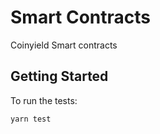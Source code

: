 # Smart Contracts
Coinyield Smart contracts

## Getting Started
To run the tests:

```
yarn test
```
